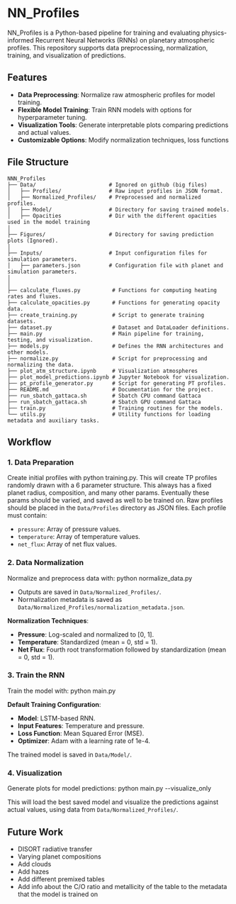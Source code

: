 # NN_Profiles

NN_Profiles is a Python-based pipeline for training and evaluating physics-informed Recurrent Neural Networks (RNNs) on planetary atmospheric profiles. This repository supports data preprocessing, normalization, training, and visualization of predictions.

## Features

- **Data Preprocessing**: Normalize raw atmospheric profiles for model training.
- **Flexible Model Training**: Train RNN models with options for hyperparameter tuning.
- **Visualization Tools**: Generate interpretable plots comparing predictions and actual values.
- **Customizable Options**: Modify normalization techniques, loss functions

## File Structure


    NNN_Profiles
    ├── Data/                       # Ignored on github (big files)
    │   ├── Profiles/               # Raw input profiles in JSON format.
    │   ├── Normalized_Profiles/    # Preprocessed and normalized profiles.
    │   ├── Model/                  # Directory for saving trained models.
    │   ├── Opacities               # Dir with the different opacities used in the model training
    │
    ├── Figures/                    # Directory for saving prediction plots (Ignored).
    │
    ├── Inputs/                     # Input configuration files for simulation parameters.
    │   ├── parameters.json         # Configuration file with planet and simulation parameters.
    │
    │
    ├── calculate_fluxes.py          # Functions for computing heating rates and fluxes. 
    ├── calculate_opacities.py       # Functions for generating opacity data.
    ├── create_training.py           # Script to generate training datasets.
    ├── dataset.py                   # Dataset and DataLoader definitions.
    ├── main.py                      # Main pipeline for training, testing, and visualization.
    ├── models.py                    # Defines the RNN architectures and other models.
    ├── normalize.py                 # Script for preprocessing and normalizing the data.
    ├── plot_atm_structure.ipynb     # Visualization atmospheres
    ├── plot_model_predictions.ipynb # Jupyter Notebook for visualization.
    ├── pt_profile_generator.py      # Script for generating PT profiles.
    ├── README.md                    # Documentation for the project.
    ├── run_sbatch_gattaca.sh        # Sbatch CPU command Gattaca
    ├── run_sbatch_gattaca.sh        # Sbatch GPU command Gattaca 
    ├── train.py                     # Training routines for the models.
    └── utils.py                     # Utility functions for loading metadata and auxiliary tasks.

## Workflow

### 1. Data Preparation

Create initial profiles with python training.py. This will create TP profiles randomly drawn with a 6 parameter structure.
This always has a fixed planet radius, composition, and many other params. Eventually these params should be varied, and saved as well to be trained on.
Raw profiles should be placed in the `Data/Profiles` directory as JSON files. Each profile must contain:
- `pressure`: Array of pressure values.
- `temperature`: Array of temperature values.
- `net_flux`: Array of net flux values.

### 2. Data Normalization

Normalize and preprocess data with: python normalize_data.py

- Outputs are saved in `Data/Normalized_Profiles/`.
- Normalization metadata is saved as `Data/Normalized_Profiles/normalization_metadata.json`.

**Normalization Techniques**:
- **Pressure**: Log-scaled and normalized to [0, 1].
- **Temperature**: Standardized (mean = 0, std = 1).
- **Net Flux**: Fourth root transformation followed by standardization (mean = 0, std = 1).

### 3. Train the RNN

Train the model with: python main.py

**Default Training Configuration**:
- **Model**: LSTM-based RNN.
- **Input Features**: Temperature and pressure.
- **Loss Function**: Mean Squared Error (MSE).
- **Optimizer**: Adam with a learning rate of 1e-4.

The trained model is saved in `Data/Model/`.

### 4. Visualization

Generate plots for model predictions: python main.py --visualize_only

This will load the best saved model and visualize the predictions against actual values, using data from `Data/Normalized_Profiles/`.

## Future Work

- DISORT radiative transfer
- Varying planet compositions
- Add clouds
- Add hazes
- Add different premixed tables
- Add info about the C/O ratio and metallicity of the table to the metadata that the model is trained on